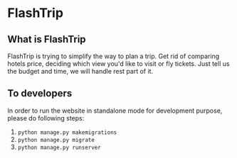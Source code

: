 # FlashTrip

## What is FlashTrip
FlashTrip is trying to simplify the way to plan a trip. Get rid of comparing hotels price, deciding which view you'd like to visit or fly tickets. Just tell us the budget and time, we will handle rest part of it.

## To developers
In order to run the website in standalone mode for development purpose, please do following steps:

1. `python manage.py makemigrations`
2. `python manage.py migrate`
3. `python manage.py runserver`
